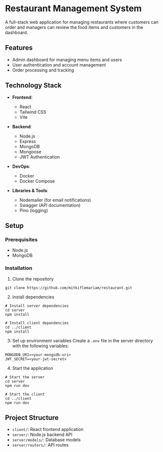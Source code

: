 # Restaurant Management System

A full-stack web application for managing restaurants where customers can order and managers can review the food items and customers in the dashboard.

## Features

- Admin dashboard for managing menu items and users
- User authentication and account management
- Order processing and tracking

## Technology Stack

- **Frontend**: 
  - React
  - Tailwind CSS
  - Vite

- **Backend**: 
  - Node.js
  - Express
  - MongoDB
  - Mongoose
  - JWT Authentication

- **DevOps**:
  - Docker
  - Docker Compose

- **Libraries & Tools**:
  - Nodemailer (for email notifications)
  - Swagger (API documentation)
  - Pino (logging)

## Setup

### Prerequisites

- Node.js
- MongoDB

### Installation

1. Clone the repository

```
git clone https://github.com/mitkiflemariam/restaurant.git
```

2. Install dependencies

```
# Install server dependencies
cd server
npm install

# Install client dependencies
cd ../client
npm install
```

3. Set up environment variables
   Create a `.env` file in the server directory with the following variables:

```
MONGODB_URI=<your-mongodb-uri>
JWT_SECRET=<your-jwt-secret>
```

4. Start the application

```
# Start the server
cd server
npm run dev

# Start the client
cd ../client
npm run dev
```

## Project Structure

- `client/`: React frontend application
- `server/`: Node.js backend API
- `server/models/`: Database models
- `server/routers/`: API routes
